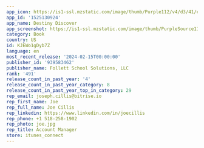 ```yaml
---
app_icon: https://is1-ssl.mzstatic.com/image/thumb/Purple112/v4/d3/41/ef/d341efaf-c408-7b60-8bbf-f4982ba1c9cd/AppIcon-0-1x_U007emarketing-0-7-0-85-220.png/1024x1024bb.png
app_id: '1525130924'
app_name: Destiny Discover
app_screenshot: https://is1-ssl.mzstatic.com/image/thumb/PurpleSource115/v4/bf/0f/b5/bf0fb5df-cc9f-f8a4-a7cc-94f72fa4ab6d/797dc9eb-0673-487b-8ee2-0b559bcaf62e_Simulator_Screen_Shot_-_iPhone_12_Pro_Max_-_2021-07-22_at_14.46.18.png/1284x2778bb.png
category: Book
country: US
id: KJEWo1gDyb7Z
language: en
most_recent_release: '2024-02-15T00:00:00'
publisher_id: '939583462'
publisher_name: Follett School Solutions, LLC
rank: '491'
release_count_in_past_year: '4'
release_count_in_past_year_category: 8
release_count_in_past_year_top_in_category: 29
rep_email: joseph.cillis@bitrise.io
rep_first_name: Joe
rep_full_name: Joe Cillis
rep_linkedin: https://www.linkedin.com/in/joecillis
rep_phone: +1 518-258-1902
rep_photo: joe.jpg
rep_title: Account Manager
store: itunes_connect
---
```


